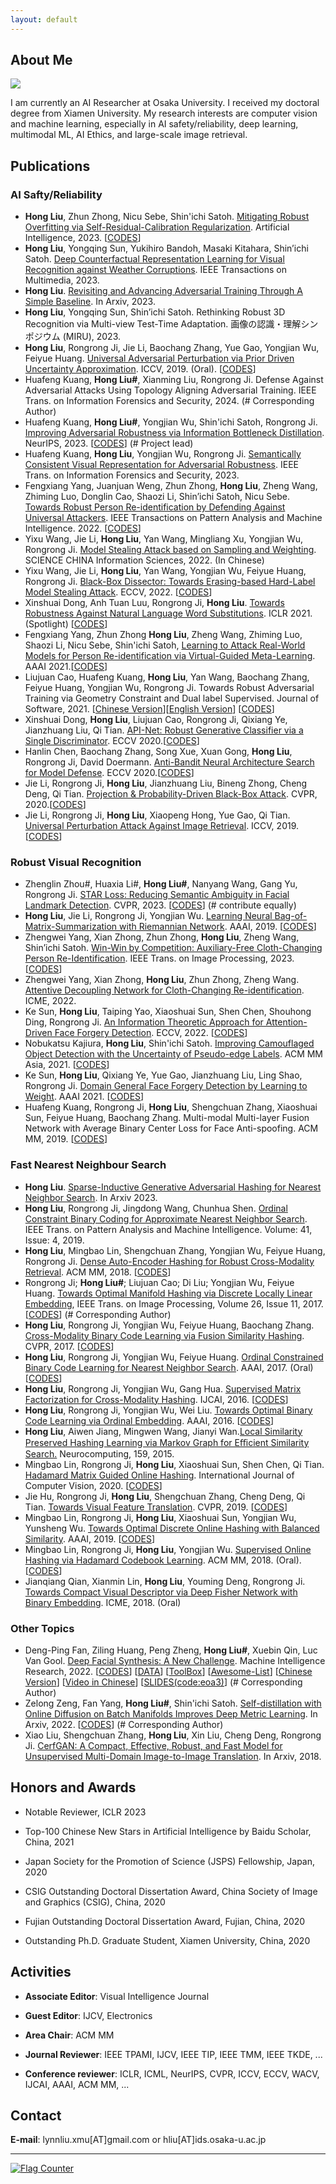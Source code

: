 ```yaml
---
layout: default
---
```


## About Me

<img class="profile-picture" src="hongliu_2.JPG">

I am currently an AI Researcher at Osaka University. I received my doctoral degree from Xiamen University. My research interests are computer vision and machine learning, especially in AI safety/reliability, deep learning, multimodal ML, AI Ethics, and large-scale image retrieval.

## Publications

### AI Safty/Reliability

- **Hong Liu**, Zhun Zhong, Nicu Sebe, Shin'ichi Satoh. [Mitigating Robust Overfitting via Self-Residual-Calibration Regularization](https://doi.org/10.1016/j.artint.2023.103877). Artificial Intelligence, 2023. [[CODES](https://github.com/LynnHongLiu/AIJ2023-SRC)]
- **Hong Liu**, Yongqing Sun, Yukihiro Bandoh, Masaki Kitahara, Shin’ichi Satoh. [Deep Counterfactual Representation Learning for Visual Recognition against Weather Corruptions](https://ieeexplore.ieee.org/document/10314032). IEEE Transactions on Multimedia, 2023.
- **Hong Liu**. [Revisiting and Advancing Adversarial Training Through A Simple Baseline](http://arxiv.org/abs/2306.07613). In Arxiv, 2023.
- **Hong Liu**, Yongqing Sun, Shin’ichi Satoh. Rethinking Robust 3D Recognition via Multi-view Test-Time Adaptation. 画像の認識・理解シンポジウム (MIRU), 2023.
- **Hong Liu**, Rongrong Ji, Jie Li, Baochang Zhang, Yue Gao, Yongjian Wu, Feiyue Huang. [Universal Adversarial Perturbation via Prior Driven Uncertainty Approximation](http://mac.xmu.edu.cn/rrji/papers/Universal%20Adversarial%20Perturbation%20via%20Prior%20D.pdf). ICCV, 2019. (Oral). [[CODES](https://github.com/LynnHongLiu/PDUA)]
- Huafeng Kuang, **Hong Liu#**, Xianming Liu, Rongrong Ji. Defense Against Adversarial Attacks Using Topology Aligning Adversarial Training. IEEE Trans. on Information Forensics and Security, 2024. (# Corresponding Author)
- Huafeng Kuang, **Hong Liu#**, Yongjian Wu, Shin'ichi Satoh, Rongrong Ji. [Improving Adversarial Robustness via Information Bottleneck Distillation](https://openreview.net/forum?id=v5Aaxk4sSy). NeurIPS, 2023. [[CODES](https://github.com/SkyKuang/IBD)] (# Project lead)
- Huafeng Kuang, **Hong Liu**, Yongjian Wu, Rongrong Ji. [Semantically Consistent Visual Representation for Adversarial Robustness](https://ieeexplore.ieee.org/document/10225321). IEEE Trans. on Information Forensics and Security, 2023.
- Fengxiang Yang, Juanjuan Weng, Zhun Zhong, **Hong Liu**, Zheng Wang, Zhiming Luo, Donglin Cao, Shaozi Li, Shin’ichi Satoh, Nicu Sebe. [Towards Robust Person Re-identification by Defending Against Universal Attackers](https://ieeexplore.ieee.org/document/9858024). IEEE Transactions on Pattern Analysis and Machine Intelligence. 2022. [[CODES](https://github.com/WJJLL/Meta-Attack-Defense)]
- Yixu Wang, Jie Li, **Hong Liu**, Yan Wang, Mingliang Xu, Yongjian Wu, Rongrong Ji. [Model Stealing Attack based on Sampling and Weighting](https://www.sciengine.com/SSI/doi/10.1360/SSI-2022-0029;JSESSIONID=0ab4238d-9a39-4270-8a5a-5b1da35ef0b1). SCIENCE CHINA Information Sciences, 2022. (In Chinese)
- Yixu Wang, Jie Li, **Hong Liu**, Yan Wang, Yongjian Wu, Feiyue Huang, Rongrong Ji. [Black-Box Dissector: Towards Erasing-based Hard-Label Model Stealing Attack](https://www.ecva.net/papers/eccv_2022/papers_ECCV/papers/136650188.pdf). ECCV, 2022. [[CODES](https://github.com/yxwang-10/Blackbox-Dissector)]
- Xinshuai Dong, Anh Tuan Luu, Rongrong Ji, **Hong Liu**. [Towards Robustness Against Natural Language Word Substitutions](https://openreview.net/forum?id=ks5nebunVn_). ICLR 2021. (Spotlight) [[CODES](https://github.com/dongxinshuai/ASCC)]
- Fengxiang Yang, Zhun Zhong **Hong Liu**, Zheng Wang, Zhiming Luo, Shaozi Li, Nicu Sebe, Shin'ichi Satoh, [Learning to Attack Real-World Models for Person Re-identification via Virtual-Guided Meta-Learning](https://www.aaai.org/AAAI21Papers/AAAI-578.YangF.pdf). AAAI 2021.[[CODES](https://github.com/FlyingRoastDuck/MetaAttack_AAAI21)]
- Liujuan Cao, Huafeng Kuang, **Hong Liu**, Yan Wang, Baochang Zhang, Feiyue Huang, Yongjian Wu, Rongrong Ji. Towards Robust Adversarial Training via Geometry Constraint and Dual label Supervised. Journal of Software, 2021. [[Chinese Version](http://www.jos.org.cn/josen/article/abstract/6477?st=article_issue)][[English Version](https://scholar.archive.org/work/5sqva7wjwjgshnhzoenpexdla4/access/wayback/http://www.ijsi.org/ijsi/article/pdf/268)] [[CODES](https://github.com/SkyKuang/DGCAT)]
- Xinshuai Dong, **Hong Liu**, Liujuan Cao, Rongrong Ji, Qixiang Ye, Jianzhuang Liu, Qi Tian. [API-Net: Robust Generative Classifier via a Single Discriminator](http://www.ecva.net/papers/eccv_2020/papers_ECCV/papers/123580375.pdf). ECCV 2020.[[CODES](https://github.com/dongxinshuai/API-Net)]
- Hanlin Chen, Baochang Zhang, Song Xue, Xuan Gong, **Hong Liu**, Rongrong Ji, David Doermann. [Anti-Bandit Neural Architecture Search for Model Defense](https://arxiv.org/abs/2008.00698). ECCV 2020.[[CODES](https://github.com/bczhangbczhang/ABanditNAS)]   
- Jie Li, Rongrong Ji, **Hong Liu**, Jianzhuang Liu, Bineng Zhong, Cheng Deng, Qi Tian. [Projection & Probability-Driven Black-Box Attack](https://arxiv.org/abs/2005.03837). CVPR, 2020.[[CODES](https://github.com/theFool32/PPBA)]
- Jie Li, Rongrong Ji, **Hong Liu**, Xiaopeng Hong, Yue Gao, Qi Tian. [Universal Perturbation Attack Against Image Retrieval](https://arxiv.org/abs/1812.00552). ICCV, 2019. [[CODES](https://github.com/theFool32/UAP_retrieval)]

### Robust Visual Recognition

- Zhenglin Zhou#, Huaxia Li#, **Hong Liu#**, Nanyang Wang, Gang Yu, Rongrong Ji. [STAR Loss: Reducing Semantic Ambiguity in Facial Landmark Detection](https://lynnhongliu.github.io/hliu/CVPR_23_STAR_Loss__Reducing_Semantic_Ambiguity_in_Improving_Facial_Landmark.pdf). CVPR, 2023. [[CODES](https://github.com/ZhenglinZhou/STAR)] (# contribute equally)
- **Hong Liu**, Jie Li, Rongrong Ji, Yongjian Wu. [Learning Neural Bag-of-Matrix-Summarization with Riemannian Network](https://aaai.org/ojs/index.php/AAAI/article/view/4899/4772). AAAI, 2019. [[CODES](https://github.com/theFool32/BoMS)]
- Zhengwei Yang, Xian Zhong, Zhun Zhong, **Hong Liu**, Zheng Wang, Shin’ichi Satoh. [Win-Win by Competition: Auxiliary-Free Cloth-Changing Person Re-Identification](https://ieeexplore.ieee.org/document/10130745). IEEE Trans. on Image Processing, 2023. [[CODES](https://github.com/BoomShakaY/Win-CCReID)]
- Zhengwei Yang, Xian Zhong, **Hong Liu**, Zhun Zhong, Zheng Wang. [Attentive Decoupling Network for Cloth-Changing Re-identification](https://ieeexplore.ieee.org/document/9859851). ICME, 2022.
- Ke Sun, **Hong Liu**, Taiping Yao, Xiaoshuai Sun, Shen Chen, Shouhong Ding, Rongrong Ji. [An Information Theoretic Approach for Attention-Driven Face Forgery Detection](https://www.ecva.net/papers/eccv_2022/papers_ECCV/papers/136740105.pdf). ECCV, 2022. [[CODES](https://github.com/skJack/Code-for-SIA)]
- Nobukatsu Kajiura, **Hong Liu**, Shin'ichi Satoh. [Improving Camouflaged Object Detection with the Uncertainty of Pseudo-edge Labels](https://arxiv.org/pdf/2110.15606.pdf). ACM MM Asia, 2021. [[CODES](https://github.com/nobukatsu-kajiura/UR-COD)]
- Ke Sun, **Hong Liu**, Qixiang Ye, Yue Gao, Jianzhuang Liu, Ling Shao, Rongrong Ji. [Domain General Face Forgery Detection by Learning to Weight](https://www.aaai.org/AAAI21Papers/AAAI-589.SunK.pdf). AAAI 2021. [[CODES](https://github.com/skJack/LTW)]
- Huafeng Kuang, Rongrong Ji, **Hong Liu**, Shengchuan Zhang, Xiaoshuai Sun, Feiyue Huang, Baochang Zhang. Multi-modal Multi-layer Fusion Network with Average Binary Center Loss for Face Anti-spoofing. ACM MM, 2019. [[CODES](https://github.com/LynnHongLiu/Face-anti-spoofing)]

### Fast Nearest Neighbour Search

- **Hong Liu**. [Sparse-Inductive Generative Adversarial Hashing for Nearest Neighbor Search](https://arxiv.org/abs/2306.06928). In Arxiv 2023.
- **Hong Liu**, Rongrong Ji, Jingdong Wang, Chunhua Shen. [Ordinal Constraint Binary Coding for Approximate Nearest Neighbor Search](http://ieeexplore.ieee.org/document/8326558/). IEEE Trans. on Pattern Analysis and Machine Intelligence. Volume: 41, Issue: 4, 2019. 
- **Hong Liu**, Mingbao Lin, Shengchuan Zhang, Yongjian Wu, Feiyue Huang, Rongrong Ji. [Dense Auto-Encoder Hashing for Robust Cross-Modality Retrieval](https://dl.acm.org/citation.cfm?id=3240684). ACM MM, 2018.  [[CODES](https://github.com/LynnHongLiu/DAH)]
- Rongrong Ji; **Hong Liu#**; Liujuan Cao; Di Liu; Yongjian Wu, Feiyue Huang. [Towards Optimal Manifold Hashing via Discrete Locally Linear Embedding](http://ieeexplore.ieee.org/abstract/document/8000395/), IEEE Trans. on Image Processing, Volume 26, Issue 11, 2017. [[CODES](https://github.com/LynnHongLiu/DLLH)] (# Corresponding Author)
- **Hong Liu**, Rongrong Ji, Yongjian Wu, Feiyue Huang, Baochang Zhang. [Cross-Modality Binary Code Learning via Fusion Similarity Hashing](http://mac.xmu.edu.cn/pdf/3667.pdf). CVPR, 2017. [[CODES](https://github.com/LynnHongLiu/FSH)]
- **Hong Liu**, Rongrong Ji, Yongjian Wu, Feiyue Huang. [Ordinal Constrained Binary Code Learning for Nearest Neighbor Search](https://aaai.org/ocs/index.php/AAAI/AAAI17/paper/view/14813/14399). AAAI, 2017. (Oral) [[CODES](https://github.com/LynnHongLiu/OCH)]
- **Hong Liu**, Rongrong Ji, Yongjian Wu, Gang Hua. [Supervised Matrix Factorization for Cross-Modality Hashing](http://www.ijcai.org/Proceedings/16/Papers/253.pdf). IJCAI, 2016. [[CODES](https://github.com/LynnHongLiu/SMFH)] 
- **Hong Liu**, Rongrong Ji, Yongjian Wu, Wei Liu. [Towards Optimal Binary Code Learning via Ordinal Embedding](https://www.aaai.org/ocs/index.php/AAAI/AAAI16/paper/view/12177). AAAI, 2016. [[CODES](https://github.com/LynnHongLiu/OEH)]
- **Hong Liu**, Aiwen Jiang, Mingwen Wang, Jianyi Wan.[Local Similarity Preserved Hashing Learning via Markov Graph for Eﬃcient Similarity Search.](http://www.sciencedirect.com/science/article/pii/S0925231215001538) Neurocomputing, 159, 2015.
- Mingbao Lin, Rongrong Ji, **Hong Liu**, Xiaoshuai Sun, Shen Chen, Qi Tian. [Hadamard Matrix Guided Online Hashing](http://link.springer.com/article/10.1007/s11263-020-01332-z). International Journal of Computer Vision, 2020. [[CODES](https://github.com/lmbxmu/mycode/tree/master/2020IJCV_HMOH)]
- Jie Hu, Rongrong Ji, **Hong Liu**, Shengchuan Zhang, Cheng Deng, Qi Tian. [Towards Visual Feature Translation](https://arxiv.org/abs/1812.00573). CVPR, 2019. [[CODES](https://github.com/hujiecpp/VisualFeatureTranslation)]
- Mingbao Lin, Rongrong Ji, **Hong Liu**, Xiaoshuai Sun, Yongjian Wu, Yunsheng Wu. [Towards Optimal Discrete Online Hashing with Balanced Similarity](http://mac.xmu.edu.cn/rrji/papers/Towards%20Optimal%20Discrete%20Online%20Hashing%20with%20Balanced%20Similarity.pdf). AAAI, 2019. [[CODES](https://github.com/lmbxmu/mycode/tree/master/2019AAAI_BSODH)]
- Mingbao Lin, Rongrong Ji, **Hong Liu**, Yongjian Wu. [Supervised Online Hashing via Hadamard Codebook Learning](https://dl.acm.org/citation.cfm?id=3240519). ACM MM, 2018. (Oral). [[CODES](https://github.com/lmbxmu/mycode/tree/master/2018ACMMM_HCOH)]
- Jianqiang Qian, Xianmin Lin, **Hong Liu**, Youming Deng,  Rongrong Ji. [Towards Compact Visual Descriptor via Deep Fisher Network with Binary Embedding](https://lynnhongliu.github.io/hliu/icme18.pdf). ICME, 2018. (Oral) 

### Other Topics

- Deng-Ping Fan, Ziling Huang, Peng Zheng, **Hong Liu#**, Xuebin Qin, Luc Van Gool. [Deep Facial Synthesis: A New Challenge](https://link.springer.com/article/10.1007/s11633-022-1349-9). Machine Intelligence Research, 2022. [[CODES](https://github.com/DengPingFan/FSGAN)] [[DATA](https://github.com/DengPingFan/FS2K)] [[ToolBox](https://github.com/DengPingFan/FS2KToolbox)] [[Awesome-List](https://github.com/DengPingFan/FaceSketch-Awesome-List)] [[Chinese Version](https://dengpingfan.github.io/papers/[2022][MIR]FS2K_Chinese.pdf)] [[Video in Chinese](https://www.bilibili.com/video/BV1jP411V7bx/?vd_source=f90a600837ce172887ce0beebb180cb2)] [[SLIDES(code:eoa3)](https://pan.baidu.com/share/init?surl=rmE8iJeurizlAzKmOAMakg)] (# Corresponding Author)
- Zelong Zeng, Fan Yang, **Hong Liu#**, Shin'ichi Satoh. [Self-distillation with Online Diffusion on Batch Manifolds Improves Deep Metric Learning](https://arxiv.org/abs/2211.07566). In Arxiv, 2022. [[CODES](https://github.com/ZelongZeng/OBD-SD_Pytorch)] (# Corresponding Author)
- Xiao Liu, Shengchuan Zhang, **Hong Liu**, Xin Liu, Cheng Deng, Rongrong Ji. [CerfGAN: A Compact, Effective, Robust, and Fast Model for Unsupervised Multi-Domain Image-to-Image Translation](https://arxiv.org/abs/1805.10871). In Arxiv, 2018.

## Honors and Awards

* Notable Reviewer, ICLR 2023

* Top-100 Chinese New Stars in Artificial Intelligence by Baidu Scholar, China, 2021

* Japan Society for the Promotion of Science (JSPS) Fellowship, Japan, 2020

* CSIG Outstanding Doctoral Dissertation Award, China Society of Image and Graphics (CSIG), China, 2020

* Fujian Outstanding Doctoral Dissertation Award, Fujian, China, 2020

* Outstanding Ph.D. Graduate Student, Xiamen University, China, 2020

## Activities

- **Associate Editor**: Visual Intelligence Journal

- **Guest Editor**: IJCV, Electronics

- **Area Chair**: ACM MM

- **Journal Reviewer**: IEEE TPAMI, IJCV, IEEE TIP, IEEE TMM, IEEE TKDE, ...

- **Conference reviewer**: ICLR, ICML, NeurIPS, CVPR, ICCV, ECCV, WACV, IJCAI, AAAI, ACM MM, ...


## Contact

**E-mail**:  lynnliu.xmu[AT]gmail.com or hliu[AT]ids.osaka-u.ac.jp

---
<a href="http://s05.flagcounter.com/more/sw"><img src="https://s05.flagcounter.com/count/sw/bg_FFFFFF/txt_000000/border_CC2121/columns_2/maxflags_4/viewers_0/labels_0/pageviews_1/flags_0/percent_0/" alt="Flag Counter" border="0" img class="profile-picture"></a>
